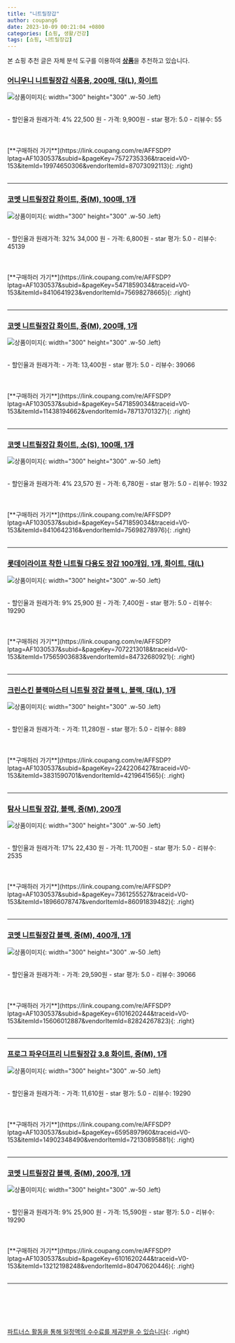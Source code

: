 ```yaml
---
title: "니트릴장갑"
author: coupang6
date: 2023-10-09 00:21:04 +0800
categories: [쇼핑, 생활/건강]
tags: [쇼핑, 니트릴장갑]
---
```


본 쇼핑 추천 글은 자체 분석 도구를 이용하여 [**상품**](https://link.coupang.com/a/bao1ui)을 추천하고 있습니다.

### [어니우니 니트릴장갑 식품용, 200매, 대(L), 화이트](https://link.coupang.com/re/AFFSDP?lptag=AF1030537&subid=&pageKey=7572735336&traceid=V0-153&itemId=19974650306&vendorItemId=87073092113)

![상품이미지](https://thumbnail8.coupangcdn.com/thumbnails/remote/230x230ex/image/vendor_inventory/c55e/a4d45f33d33c61a0dba177123e5782f9dbca09c45a6b091f4efd6cdebb98.jpg){: width="300" height="300" .w-50 .left}


<br>
- 할인율과 원래가격: 4%  22,500   원
- 가격: 9,900원
- star 평가: 5.0
- 리뷰수: 55
<br>
<br>
<br>
<br>
[**구매하러 가기**](https://link.coupang.com/re/AFFSDP?lptag=AF1030537&subid=&pageKey=7572735336&traceid=V0-153&itemId=19974650306&vendorItemId=87073092113){: .right}
<br>
<br>

---

### [코멧 니트릴장갑 화이트, 중(M), 100매, 1개](https://link.coupang.com/re/AFFSDP?lptag=AF1030537&subid=&pageKey=5471859034&traceid=V0-153&itemId=8410641923&vendorItemId=75698278665)

![상품이미지](https://thumbnail10.coupangcdn.com/thumbnails/remote/230x230ex/image/retail/images/120309831706682-4c26b00f-86b1-4960-b9ed-1080ed7a2445.jpg){: width="300" height="300" .w-50 .left}


<br>
- 할인율과 원래가격: 32%  34,000   원
- 가격: 6,800원
- star 평가: 5.0
- 리뷰수: 45139
<br>
<br>
<br>
<br>
[**구매하러 가기**](https://link.coupang.com/re/AFFSDP?lptag=AF1030537&subid=&pageKey=5471859034&traceid=V0-153&itemId=8410641923&vendorItemId=75698278665){: .right}
<br>
<br>

---

### [코멧 니트릴장갑 화이트, 중(M), 200매, 1개](https://link.coupang.com/re/AFFSDP?lptag=AF1030537&subid=&pageKey=5471859034&traceid=V0-153&itemId=11438194662&vendorItemId=78713701327)

![상품이미지](https://thumbnail9.coupangcdn.com/thumbnails/remote/230x230ex/image/retail/images/1889116912935237-888a58ae-00ba-480a-b2f2-3f72ce50f8b2.jpg){: width="300" height="300" .w-50 .left}


<br>
- 할인율과 원래가격: 
- 가격: 13,400원
- star 평가: 5.0
- 리뷰수: 39066
<br>
<br>
<br>
<br>
[**구매하러 가기**](https://link.coupang.com/re/AFFSDP?lptag=AF1030537&subid=&pageKey=5471859034&traceid=V0-153&itemId=11438194662&vendorItemId=78713701327){: .right}
<br>
<br>

---

### [코멧 니트릴장갑 화이트, 소(S), 100매, 1개](https://link.coupang.com/re/AFFSDP?lptag=AF1030537&subid=&pageKey=5471859034&traceid=V0-153&itemId=8410642316&vendorItemId=75698278976)

![상품이미지](https://thumbnail9.coupangcdn.com/thumbnails/remote/230x230ex/image/retail/images/120088704319282-93260736-2c0d-43b0-a973-11caa93adb8f.jpg){: width="300" height="300" .w-50 .left}


<br>
- 할인율과 원래가격: 4%  23,570   원
- 가격: 6,780원
- star 평가: 5.0
- 리뷰수: 1932
<br>
<br>
<br>
<br>
[**구매하러 가기**](https://link.coupang.com/re/AFFSDP?lptag=AF1030537&subid=&pageKey=5471859034&traceid=V0-153&itemId=8410642316&vendorItemId=75698278976){: .right}
<br>
<br>

---

### [롯데이라이프 착한 니트릴 다용도 장갑 100개입, 1개, 화이트, 대(L)](https://link.coupang.com/re/AFFSDP?lptag=AF1030537&subid=&pageKey=7072213018&traceid=V0-153&itemId=17565903683&vendorItemId=84732680921)

![상품이미지](https://thumbnail6.coupangcdn.com/thumbnails/remote/230x230ex/image/retail/images/2023/01/17/12/7/85870769-bef4-4cd1-8be4-dc9df7ce41f1.jpg){: width="300" height="300" .w-50 .left}


<br>
- 할인율과 원래가격: 9%  25,900   원
- 가격: 7,400원
- star 평가: 5.0
- 리뷰수: 19290
<br>
<br>
<br>
<br>
[**구매하러 가기**](https://link.coupang.com/re/AFFSDP?lptag=AF1030537&subid=&pageKey=7072213018&traceid=V0-153&itemId=17565903683&vendorItemId=84732680921){: .right}
<br>
<br>

---

### [크린스킨 블랙마스터 니트릴 장갑 블랙 L, 블랙, 대(L), 1개](https://link.coupang.com/re/AFFSDP?lptag=AF1030537&subid=&pageKey=2242206427&traceid=V0-153&itemId=3831590701&vendorItemId=4219641565)

![상품이미지](https://thumbnail8.coupangcdn.com/thumbnails/remote/230x230ex/image/retail/images/3131311871242-f326b695-a473-468a-af37-4701994ad04d.jpg){: width="300" height="300" .w-50 .left}


<br>
- 할인율과 원래가격: 
- 가격: 11,280원
- star 평가: 5.0
- 리뷰수: 889
<br>
<br>
<br>
<br>
[**구매하러 가기**](https://link.coupang.com/re/AFFSDP?lptag=AF1030537&subid=&pageKey=2242206427&traceid=V0-153&itemId=3831590701&vendorItemId=4219641565){: .right}
<br>
<br>

---

### [탐사 니트릴 장갑, 블랙, 중(M), 200개](https://link.coupang.com/re/AFFSDP?lptag=AF1030537&subid=&pageKey=7361255527&traceid=V0-153&itemId=18966078747&vendorItemId=86091839482)

![상품이미지](https://thumbnail6.coupangcdn.com/thumbnails/remote/230x230ex/image/retail/images/230948255505027-3bf436f4-b628-41f0-adbf-024ebdf21e17.jpg){: width="300" height="300" .w-50 .left}


<br>
- 할인율과 원래가격: 17%  22,430   원
- 가격: 11,700원
- star 평가: 5.0
- 리뷰수: 2535
<br>
<br>
<br>
<br>
[**구매하러 가기**](https://link.coupang.com/re/AFFSDP?lptag=AF1030537&subid=&pageKey=7361255527&traceid=V0-153&itemId=18966078747&vendorItemId=86091839482){: .right}
<br>
<br>

---

### [코멧 니트릴장갑 블랙, 중(M), 400개, 1개](https://link.coupang.com/re/AFFSDP?lptag=AF1030537&subid=&pageKey=6101620244&traceid=V0-153&itemId=15606012887&vendorItemId=82824267823)

![상품이미지](https://thumbnail8.coupangcdn.com/thumbnails/remote/230x230ex/image/retail/images/5718059692148321-05ab90c4-0b11-4a42-9cd3-dfc25464cb7c.jpg){: width="300" height="300" .w-50 .left}


<br>
- 할인율과 원래가격: 
- 가격: 29,590원
- star 평가: 5.0
- 리뷰수: 39066
<br>
<br>
<br>
<br>
[**구매하러 가기**](https://link.coupang.com/re/AFFSDP?lptag=AF1030537&subid=&pageKey=6101620244&traceid=V0-153&itemId=15606012887&vendorItemId=82824267823){: .right}
<br>
<br>

---

### [프로그 파우더프리 니트릴장갑 3.8 화이트, 중(M), 1개](https://link.coupang.com/re/AFFSDP?lptag=AF1030537&subid=&pageKey=6595897960&traceid=V0-153&itemId=14902348490&vendorItemId=72130895881)

![상품이미지](https://thumbnail8.coupangcdn.com/thumbnails/remote/230x230ex/image/retail/images/7198459021263452-1d980f98-d00b-49cb-a25b-48ead330cdaf.jpg){: width="300" height="300" .w-50 .left}


<br>
- 할인율과 원래가격: 
- 가격: 11,610원
- star 평가: 5.0
- 리뷰수: 19290
<br>
<br>
<br>
<br>
[**구매하러 가기**](https://link.coupang.com/re/AFFSDP?lptag=AF1030537&subid=&pageKey=6595897960&traceid=V0-153&itemId=14902348490&vendorItemId=72130895881){: .right}
<br>
<br>

---

### [코멧 니트릴장갑 블랙, 중(M), 200개, 1개](https://link.coupang.com/re/AFFSDP?lptag=AF1030537&subid=&pageKey=6101620244&traceid=V0-153&itemId=13212198248&vendorItemId=80470620446)

![상품이미지](https://thumbnail6.coupangcdn.com/thumbnails/remote/230x230ex/image/retail/images/8493421393906729-bf36d3e3-dea0-4ff7-bd4c-e5a8acd4dd86.jpg){: width="300" height="300" .w-50 .left}


<br>
- 할인율과 원래가격: 9%  25,900   원
- 가격: 15,590원
- star 평가: 5.0
- 리뷰수: 19290
<br>
<br>
<br>
<br>
[**구매하러 가기**](https://link.coupang.com/re/AFFSDP?lptag=AF1030537&subid=&pageKey=6101620244&traceid=V0-153&itemId=13212198248&vendorItemId=80470620446){: .right}
<br>
<br>

---
<br><br><br><br><br> [파트너스 활동을 통해 일정액의 수수료를 제공받을 수 있습니다](https://link.coupang.com/a/bao1ui){: .right}